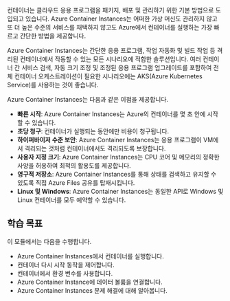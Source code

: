 컨테이너는 클라우드 응용 프로그램을 패키지, 배포 및 관리하기 위한 기본 방법으로 도입되고 있습니다. Azure Container Instances는 어떠한 가상 머신도 관리하지 않고 또 더 높은 수준의 서비스를 채택하지 않고도 Azure에서 컨테이너를 실행하는 가장 빠르고 간단한 방법을 제공합니다.

Azure Container Instances는 간단한 응용 프로그램, 작업 자동화 및 빌드 작업 등 격리된 컨테이너에서 작동할 수 있는 모든 시나리오에 적합한 솔루션입니다. 여러 컨테이너 간 서비스 검색, 자동 크기 조정 및 조정된 응용 프로그램 업그레이드를 포함하여 전체 컨테이너 오케스트레이션이 필요한 시나리오에는 AKS(Azure Kubernetes Service)를 사용하는 것이 좋습니다.

Azure Container Instances는 다음과 같은 이점을 제공합니다.

- **빠른 시작**: Azure Container Instances는 Azure의 컨테이너를 몇 초 안에 시작할 수 있습니다.
- **초당 청구**: 컨테이너가 실행되는 동안에만 비용이 청구됩니다.
- **하이퍼바이저 수준 보안**: Azure Container Instances는 응용 프로그램이 VM에서 격리되는 것처럼 컨테이너에서도 격리되도록 보장합니다.
- **사용자 지정 크기**: Azure Container Instances는 CPU 코어 및 메모리의 정확한 사양을 허용하여 최적의 활용도를 제공합니다.
- **영구적 저장소**: Azure Container Instances를 통해 상태를 검색하고 유지할 수 있도록 직접 Azure Files 공유를 탑재시킵니다.
- **Linux 및 Windows**: Azure Container Instances는 동일한 API로 Windows 및 Linux 컨테이너를 모두 예약할 수 있습니다.

## <a name="learning-objectives"></a>학습 목표  

이 모듈에서는 다음을 수행합니다.

- Azure Container Instances에서 컨테이너를 실행합니다.
- 컨테이너 다시 시작 동작을 제어합니다.
- 컨테이너에서 환경 변수를 사용합니다.
- Azure Container Instance에 데이터 볼륨을 연결합니다.
- Azure Container Instances 문제 해결에 대해 알아봅니다.
